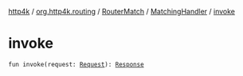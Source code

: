 [http4k](../../../index.md) / [org.http4k.routing](../../index.md) / [RouterMatch](../index.md) / [MatchingHandler](index.md) / [invoke](./invoke.md)

# invoke

`fun invoke(request: `[`Request`](../../../org.http4k.core/-request/index.md)`): `[`Response`](../../../org.http4k.core/-response/index.md)